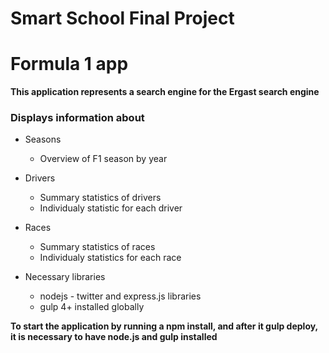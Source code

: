 # Smart School Final Project

# Formula 1 app

**This application represents a search engine for the Ergast search engine**

### Displays information about

* Seasons
    * Overview of F1 season by year

* Drivers
    * Summary statistics of drivers
    * Individualy statistic for each driver

* Races
    * Summary statistics of races
    * Individualy statistics for each race

* Necessary libraries
    * nodejs - twitter and express.js libraries
    * gulp 4+ installed globally


**To start the application by running a npm install, and after it gulp deploy, it is necessary to have node.js and gulp installed**